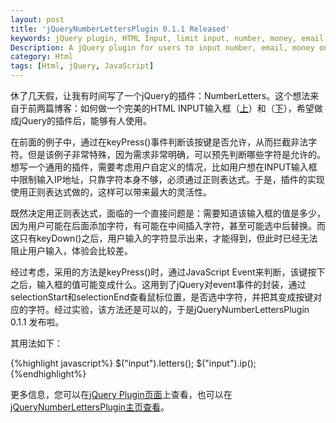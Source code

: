 ```yaml
---
layout: post
title: 'jQueryNumberLettersPlugin 0.1.1 Released'
keywords: jQuery plugin, HTML Input, limit input, number, money, email, keyPress, keyDown, 
Description: A jQuery plugin for users to input number, email, money only
category: Html
tags: [Html, jQuery, JavaScript]
---
```


休了几天假，让我有时间写了一个jQuery的插件：NumberLetters。这个想法来自于前两篇博客：如何做一个完美的HTML INPUT输入框（[上](/2011/02/15/html-input-box-1/)）和（[下](/2011/02/19/html-input-box-2/)），希望做成jQuery的插件后，能够有人使用。

在前面的例子中，通过在keyPress()事件判断该按键是否允许，从而拦截非法字符。但是该例子非常特殊，因为需求非常明确，可以预先判断哪些字符是允许的。想写一个通用的插件，需要考虑用户自定义的情况，比如用户想在INPUT输入框中限制输入IP地址，只靠字符本身不够，必须通过正则表达式。于是，插件的实现使用正则表达式做的，这样可以带来最大的灵活性。

既然决定用正则表达式，面临的一个直接问题是：需要知道该输入框的值是多少，因为用户可能在后面添加字符，有可能在中间插入字符，甚至可能选中后替换。而这只有keyDown()之后，用户输入的字符显示出来，才能得到，但此时已经无法阻止用户输入，体验会比较差。

经过考虑，采用的方法是keyPress()时，通过JavaScript Event来判断，该键按下之后，输入框的值可能变成什么。这用到了jQuery对event事件的封装，通过selectionStart和selectionEnd查看鼠标位置，是否选中字符，并把其变成按键对应的字符。经过实验，该方法还是可以的，于是jQueryNumberLettersPlugin 0.1.1 发布啦。

其用法如下：

{%highlight javascript%}
$("input").letters();
$("input").ip();
{%endhighlight%}

更多信息，您可以在<a href="http://plugins.jquery.com/project/jQueryNumberLettersPlugin" target="_blank">jQuery Plugin页面</a>上查看，也可以在<a href="http://xiaoqing.me/projects/jquerynumberlettersplugin/">jQueryNumberLettersPlugin主页查看</a>。
